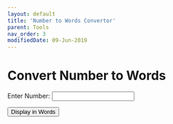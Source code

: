 ```yaml
---
layout: default
title: 'Number to Words Convertor'
parent: Tools
nav_order: 3
modifiedDate: 09-Jun-2019
---
```


# Convert Number to Words

<script src="https://cdnjs.cloudflare.com/ajax/libs/jquery/3.4.1/jquery.js"></script>
<script>
function convertNumberToWord(){ 
    var data = document.getElementById("numberField").value;
    if(data === "" || data === undefined) return false;
    
    $.ajax({
        url: 'https://us-central1-adyarcafe-blogs.cloudfunctions.net/numberToWords?message='+data,
        dataType: 'jsonp',
       contentType: 'application/javascript',
        cors: true ,       
        method: 'GET',       
        headers: {
            'Access-Control-Allow-Origin': '*'
          },
        crossDomain: true,       
        success: function(data){
          document.getElementById("wordOutput").innerHTML = data.a
        },
        error: function(response){
           document.getElementById("wordOutput").innerHTML = JSON.stringify(response);
        }

      });
      return false;
  }
</script>

<label for="name">Enter Number:</label>
<input type="number" id="numberField" name="number" required
       minlength="1" maxlength="15" size="10">

<button onclick="convertNumberToWord()">Display in Words</button>

<p id="wordOutput"></p>